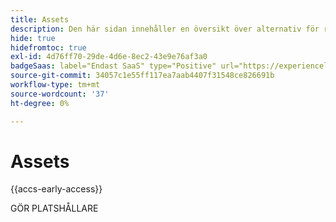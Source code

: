 ```yaml
---
title: Assets
description: Den här sidan innehåller en översikt över alternativ för resurshantering som stöds av  [!DNL Adobe Commerce as a Cloud Service].
hide: true
hidefromtoc: true
exl-id: 4d76ff70-29de-4d6e-8ec2-43e9e76af3a0
badgeSaas: label="Endast SaaS" type="Positive" url="https://experienceleague.adobe.com/en/docs/commerce/user-guides/product-solutions" tooltip="Gäller endast Adobe Commerce as a Cloud Service- och Adobe Commerce Optimizer-projekt (SaaS-infrastruktur som hanteras av Adobe)."
source-git-commit: 34057c1e55ff117ea7aab4407f31548ce826691b
workflow-type: tm+mt
source-wordcount: '37'
ht-degree: 0%

---
```


# Assets

{{accs-early-access}}

GÖR PLATSHÅLLARE
